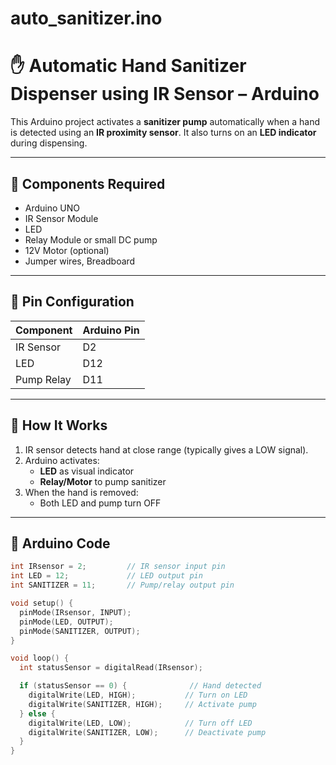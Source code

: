 # auto_sanitizer.ino
# ✋ Automatic Hand Sanitizer Dispenser using IR Sensor – Arduino

This Arduino project activates a **sanitizer pump** automatically when a hand is detected using an **IR proximity sensor**. It also turns on an **LED indicator** during dispensing.

---

## 🧰 Components Required

- Arduino UNO  
- IR Sensor Module  
- LED  
- Relay Module or small DC pump  
- 12V Motor (optional)  
- Jumper wires, Breadboard

---

## 🔌 Pin Configuration

| Component   | Arduino Pin |
|-------------|-------------|
| IR Sensor   | D2          |
| LED         | D12         |
| Pump Relay  | D11         |

---

## 🚦 How It Works

1. IR sensor detects hand at close range (typically gives a LOW signal).
2. Arduino activates:
   - **LED** as visual indicator
   - **Relay/Motor** to pump sanitizer
3. When the hand is removed:
   - Both LED and pump turn OFF

---

## 💾 Arduino Code

```cpp
int IRsensor = 2;         // IR sensor input pin
int LED = 12;             // LED output pin
int SANITIZER = 11;       // Pump/relay output pin

void setup() {
  pinMode(IRsensor, INPUT);
  pinMode(LED, OUTPUT);
  pinMode(SANITIZER, OUTPUT);
}

void loop() {
  int statusSensor = digitalRead(IRsensor);

  if (statusSensor == 0) {              // Hand detected
    digitalWrite(LED, HIGH);           // Turn on LED
    digitalWrite(SANITIZER, HIGH);     // Activate pump
  } else {
    digitalWrite(LED, LOW);            // Turn off LED
    digitalWrite(SANITIZER, LOW);      // Deactivate pump
  }
}


